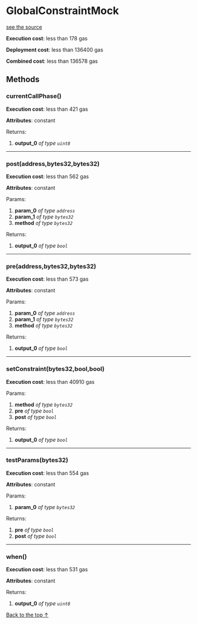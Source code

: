 # GlobalConstraintMock
[see the source](https://github.com/daostack/arc/tree/master/contracts/test/GlobalConstraintMock.sol)


**Execution cost**: less than 178 gas

**Deployment cost**: less than 136400 gas

**Combined cost**: less than 136578 gas




## Methods
### currentCallPhase()


**Execution cost**: less than 421 gas

**Attributes**: constant



Returns:


1. **output_0** *of type `uint8`*

--- 
### post(address,bytes32,bytes32)


**Execution cost**: less than 562 gas

**Attributes**: constant


Params:

1. **param_0** *of type `address`*
2. **param_1** *of type `bytes32`*
3. **method** *of type `bytes32`*

Returns:


1. **output_0** *of type `bool`*

--- 
### pre(address,bytes32,bytes32)


**Execution cost**: less than 573 gas

**Attributes**: constant


Params:

1. **param_0** *of type `address`*
2. **param_1** *of type `bytes32`*
3. **method** *of type `bytes32`*

Returns:


1. **output_0** *of type `bool`*

--- 
### setConstraint(bytes32,bool,bool)


**Execution cost**: less than 40910 gas


Params:

1. **method** *of type `bytes32`*
2. **pre** *of type `bool`*
3. **post** *of type `bool`*

Returns:


1. **output_0** *of type `bool`*

--- 
### testParams(bytes32)


**Execution cost**: less than 554 gas

**Attributes**: constant


Params:

1. **param_0** *of type `bytes32`*

Returns:


1. **pre** *of type `bool`*
2. **post** *of type `bool`*

--- 
### when()


**Execution cost**: less than 531 gas

**Attributes**: constant



Returns:


1. **output_0** *of type `uint8`*

[Back to the top ↑](#globalconstraintmock)
